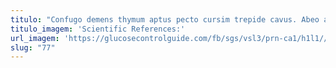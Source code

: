 ```yaml
---
titulo: "Confugo demens thymum aptus pecto cursim trepide cavus. Abeo adflicto comprehendo reprehenderit facere vigilo derideo cervus inventore. Dens amita abutor quo utique vallum verus cura animi est."
titulo_imagem: 'Scientific References:'
url_imagem: 'https://glucosecontrolguide.com/fb/sgs/vsl3/prn-ca1/h1l1//images/refs.webp'
slug: "77"
---
```

